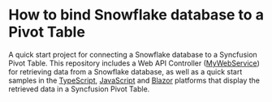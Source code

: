 # How to bind Snowflake database to a Pivot Table

A quick start project for connecting a Snowflake database to a Syncfusion Pivot Table. This repository includes a Web API Controller ([MyWebService](./MyWebService/)) for retrieving data from a Snowflake database, as well as a quick start samples in the [TypeScript](./Typescript/), [JavaScript](./Javascript/) and [Blazor](./Blazor/) platforms that display the retrieved data in a Syncfusion Pivot Table.